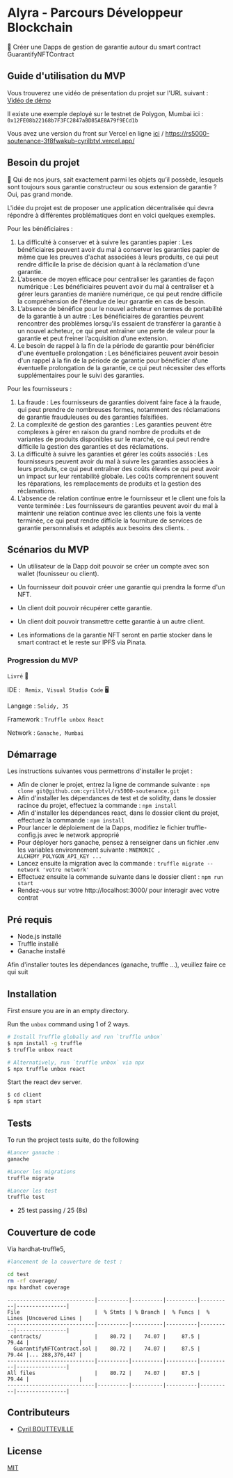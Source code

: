 


# Alyra - Parcours Développeur Blockchain

📌  Créer une Dapps de gestion de garantie autour du smart contract GuarantifyNFTContract


## Guide d'utilisation du MVP

Vous trouverez une vidéo de présentation du projet sur l'URL suivant : [Vidéo de démo](https://)

Il existe une exemple deployé sur le testnet de Polygon, Mumbai ici :
```0x12FE08b22168b7F3FC2847aBD85AE8A79f9ECd1b```

Vous avez une version du front sur Vercel en ligne [ici](https://rs5000-soutenance-3f8fwakub-cyrilbtvl.vercel.app/) / https://rs5000-soutenance-3f8fwakub-cyrilbtvl.vercel.app/

## Besoin du projet

📌  Qui de nos jours, sait exactement parmi les objets qu’il possède, lesquels sont toujours sous garantie constructeur ou sous extension de garantie ? Oui, pas grand monde.

L'idée du projet est de proposer une application décentralisée qui devra répondre à différentes problématiques dont en voici
quelques exemples.

Pour les bénéficiaires :
1. La difficulté à conserver et à suivre les garanties papier : Les bénéficiaires peuvent
avoir du mal à conserver les garanties papier de même que les preuves d'achat associées
à leurs produits, ce qui peut rendre difficile la prise de décision quant à la réclamation
d'une garantie.
2. L’absence de moyen efficace pour centraliser les garanties de façon numérique :
Les bénéficiaires peuvent avoir du mal à centraliser et à gérer leurs garanties de manière
numérique, ce qui peut rendre difficile la compréhension de l'étendue de leur garantie en
cas de besoin.
3. L’absence de bénéfice pour le nouvel acheteur en termes de portabilité de la
garantie à un autre : Les bénéficiaires de garanties peuvent rencontrer des problèmes
lorsqu'ils essaient de transférer la garantie à un nouvel acheteur, ce qui peut entraîner une
perte de valeur pour la garantie et peut freiner l’acquisition d’une extension.
4. Le besoin de rappel à la fin de la période de garantie pour bénéficier d'une
éventuelle prolongation : Les bénéficiaires peuvent avoir besoin d'un rappel à la fin de la
période de garantie pour bénéficier d'une éventuelle prolongation de la garantie, ce qui
peut nécessiter des efforts supplémentaires pour le suivi des garanties.

Pour les fournisseurs :
1. La fraude : Les fournisseurs de garanties doivent faire face à la fraude, qui peut prendre
de nombreuses formes, notamment des réclamations de garantie frauduleuses ou des
garanties falsifiées.
2. La complexité de gestion des garanties : Les garanties peuvent être complexes à gérer
en raison du grand nombre de produits et de variantes de produits disponibles sur le
marché, ce qui peut rendre difficile la gestion des garanties et des réclamations.
3. La difficulté à suivre les garanties et gérer les coûts associés : Les fournisseurs
peuvent avoir du mal à suivre les garanties associées à leurs produits, ce qui peut
entraîner des coûts élevés ce qui peut avoir un impact sur leur rentabilité globale. Les
coûts comprennent souvent les réparations, les remplacements de produits et la gestion
des réclamations.
4. L’absence de relation continue entre le fournisseur et le client une fois la vente
terminée : Les fournisseurs de garanties peuvent avoir du mal à maintenir une relation
continue avec les clients une fois la vente terminée, ce qui peut rendre difficile la fourniture
de services de garantie personnalisés et adaptés aux besoins des clients.
.

## Scénarios du MVP

- Un utilisateur de la Dapp doit pouvoir se créer un compte avec son wallet (founisseur ou client).
- Un fournisseur doit pouvoir créer une garantie qui prendra la forme d'un NFT.
- Un client doit pouvoir récupérer cette garantie.
- Un client doit pouvoir transmettre cette garantie à un autre client.

- Les informations de la garantie NFT seront en partie stocker dans le smart contract et le reste sur IPFS via Pinata.


### Progression du MVP

```Livré```  🚀

IDE : ``` Remix, Visual Studio Code```  🖥️

Langage : ```Solidy, JS```

Framework : ```Truffle unbox React``` 

 Network : ```Ganache, Mumbai```

## Démarrage

Les instructions suivantes vous permettrons d'installer le projet :
- Afin de cloner le projet, entrez la ligne de commande suivante : 
```npm clone git@github.com:cyrilbtvl/rs5000-soutenance.git```
- Afin d'installer les dépendances de test et de solidity, dans le dossier racince du projet, effectuez la commande : 
```npm install ```
- Afin d'installer les dépendances react, dans le dossier client du projet, effectuez la commande : 
```npm install```
- Pour lancer le déploiement de la Dapps, modifiez le fichier truffle-config.js avec le network approprié
- Pour déployer hors ganache, pensez à renseigner dans un fichier .env les variables environnement suivante :
```MNEMONIC , ALCHEMY_POLYGON_API_KEY ...```
- Lancez ensuite la migration avec la commande : 
```truffle migrate --network 'votre network'```
- Effectuez ensuite la commande suivante dans le dossier client : 
```npm run start```
- Rendez-vous sur votre http://localhost:3000/ pour interagir avec votre contrat

## Pré requis

- Node.js installé
- Truffle installé
- Ganache installé

Afin d'installer toutes les dépendances (ganache, truffle ...), veuillez faire ce qui suit

## Installation

First ensure you are in an empty directory.

Run the `unbox` command using 1 of 2 ways.

```sh
# Install Truffle globally and run `truffle unbox`
$ npm install -g truffle
$ truffle unbox react
```

```sh
# Alternatively, run `truffle unbox` via npx
$ npx truffle unbox react
```

Start the react dev server.

```sh
$ cd client
$ npm start
```


## Tests

To run the project tests suite, do the following

```sh
#Lancer ganache : 
ganache
```

```sh
#Lancer les migrations
truffle migrate
```
```sh
#Lancer les test
truffle test
```

- 25 test passing / 25 (8s)


## Couverture de code

Via hardhat-truffle5, 
```sh
#lancement de la couverture de test : 

cd test 
rm -rf coverage/
npx hardhat coverage
```

```
----------------------------|----------|----------|----------|----------|----------------|
File                        |  % Stmts | % Branch |  % Funcs |  % Lines |Uncovered Lines |
----------------------------|----------|----------|----------|----------|----------------|
 contracts/                 |    80.72 |    74.07 |     87.5 |    79.44 |                |
  GuarantifyNFTContract.sol |    80.72 |    74.07 |     87.5 |    79.44 |... 288,376,447 |
----------------------------|----------|----------|----------|----------|----------------|
All files                   |    80.72 |    74.07 |     87.5 |    79.44 |                |
----------------------------|----------|----------|----------|----------|----------------|

```
## Contributeurs

- [Cyril BOUTTEVILLE](https://github.com/cyrilbtvl/rs5000-soutenance)


## License

[MIT](https://choosealicense.com/licenses/mit/)
